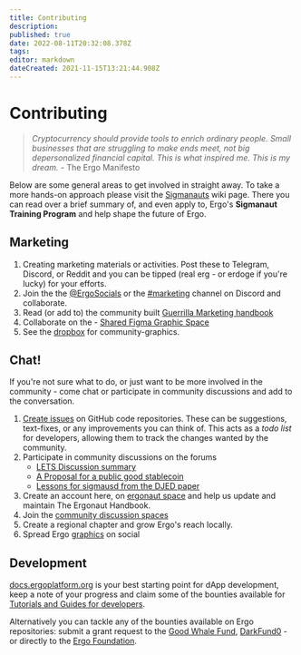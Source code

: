 ```yaml
---
title: Contributing
description: 
published: true
date: 2022-08-11T20:32:08.378Z
tags: 
editor: markdown
dateCreated: 2021-11-15T13:21:44.908Z
---
```


# Contributing
> *Cryptocurrency should provide tools to enrich ordinary people. Small businesses that are struggling to make ends meet, not big depersonalized financial capital. This is what inspired me. This is my dream.* - The Ergo Manifesto


Below are some general areas to get involved in straight away. To take a more hands-on approach please visit the [Sigmanauts](/en/Ergo/Contributing/Sigmanauts) wiki page. There you can read over a brief summary of, and even apply to, Ergo's **Sigmanaut Training Program** and help shape the future of Ergo.
## Marketing

1. Creating marketing materials or activities. Post these to Telegram, Discord, or Reddit and you can be tipped (real erg - or erdoge if you're lucky) for your efforts. 
2. Join the the [@ErgoSocials](https://t.me/ErgoSocials) or the [#marketing](https://discord.gg/TBFXMzha7X) channel on Discord and collaborate. 
3. Read (or add to) the community built [Guerrilla Marketing handbook](https://ergonaut.space/en/Guides/Guerrilla-Marketing)
4. Collaborate on the - [Shared Figma Graphic Space](https://www.figma.com/file/pd92vgB3xNFThaacIKodYs/Guide-ID?node-id=1%3A756)
5. See the [dropbox](https://www.dropbox.com/sh/jionpgnj89eod2f/AAC5S1vnOwO3gm2vRYOmDBQ-a?dl=0) for community-graphics. 

## Chat!

If you're not sure what to do, or just want to be more involved in the community - come chat or participate in community discussions and add to the conversation. 


1. [Create issues](https://docs.github.com/en/issues/tracking-your-work-with-issues/creating-an-issue) on GitHub code repositories. These can be suggestions, text-fixes, or any improvements you can think of. This acts as a *todo list* for developers, allowing them to track the changes wanted by the community. 
2. Participate in community discussions on the forums
	-	[LETS Discussion summary](https://www.ergoforum.org/t/lets-discussion-summary/3492)
	- [A Proposal for a public good stablecoin](https://www.ergoforum.org/t/a-proposal-for-a-public-good-stablecoin/3432)
	- [Lessons for sigmausd from the DJED paper](https://www.ergoforum.org/t/lessons-for-sigmausd-from-the-djed-paper/2345)
3. Create an account here, on [ergonaut space](https://ergonaut.space/register) and help us update and maintain The Ergonaut Handbook. 
4. Join the [community discussion spaces](https://github.com/glasgowm148/awesome-ergo/blob/master/pages/community.md)
5. Create a regional chapter and grow Ergo's reach locally.
6. Spread Ergo [graphics](https://photos.app.goo.gl/HUMnfRjyFDyHSPhHA) on social



## Development

[docs.ergoplatform.org](http://docs.ergoplatform.org/) is your best starting point for dApp development, keep a note of your progress and claim some of the bounties available for [Tutorials and Guides for developers](https://github.com/ergoplatform/grow-ergo/issues/15). 

Alternatively you can tackle any of the bounties available on Ergo repositories: submit a grant request to the [Good Whale Fund](https://github.com/ergoplatform/grow-ergo/issues/13), [DarkFund0](https://github.com/ergoplatform/grow-ergo/issues/1) - or directly to the [Ergo Foundation](mailto:team@ergoplatform.org). 



